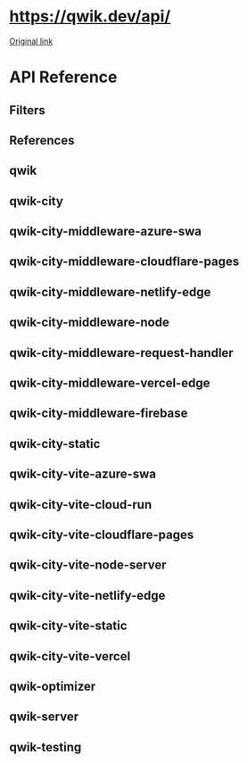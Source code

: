 # https://qwik.dev/api/

[Original link](https://qwik.dev/api/)

# API Reference

## Filters

## References

## qwik

## qwik-city

## qwik-city-middleware-azure-swa

## qwik-city-middleware-cloudflare-pages

## qwik-city-middleware-netlify-edge

## qwik-city-middleware-node

## qwik-city-middleware-request-handler

## qwik-city-middleware-vercel-edge

## qwik-city-middleware-firebase

## qwik-city-static

## qwik-city-vite-azure-swa

## qwik-city-vite-cloud-run

## qwik-city-vite-cloudflare-pages

## qwik-city-vite-node-server

## qwik-city-vite-netlify-edge

## qwik-city-vite-static

## qwik-city-vite-vercel

## qwik-optimizer

## qwik-server

## qwik-testing
